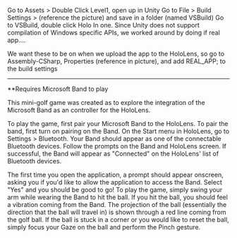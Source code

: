 Go to Assets > Double Click Level1, open up in Unity
Go to File > Build Settings > (reference the picture) and save in a folder (named VSBuild)
Go to VSBuild, double click Holo In one. Since Unity does not support compilation of Windows specific APIs, we worked around by doing if real app....

We want these to be on when we upload the app to the HoloLens, so go to Assembly-CSharp, Properties (reference in picture), and add REAL_APP; to the build settings

---
**Requires Microsoft Band to play

This mini-golf game was created as to explore the integration of the Microsoft Band as an controller for the HoloLens. 

To play the game, first pair your Microsoft Band to the HoloLens. To pair the band, first turn on pairing on the Band. On the Start menu in HoloLens, go to Settings > Bluetooth. Your Band should appear as one of the connectable Bluetooth devices. Follow the prompts on the Band and HoloLens screen. If successful, the Band will appear as "Connected" on the HoloLens' list of Bluetooth devices.

The first time you open the application, a prompt should appear onscreen, asking you if you'd like to allow the application to access the Band. Select "Yes" and you should be good to go!
To play the game, simply swing your arm while wearing the Band to hit the ball. If you hit the ball, you should feel a vibration coming from the Band. The projection of the ball (essentially the direction that the ball will travel in) is shown through a red line coming from the golf ball. If the ball is stuck in a corner or you would like to reset the ball, simply focus your Gaze on the ball and perform the Pinch gesture.
